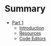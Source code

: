 # Summary



* [Part 1](/README.md)
  * [Introduction](/README.md)
  * [Resources](/resources.md)
  * [Code Editors](/code-editors.md)



